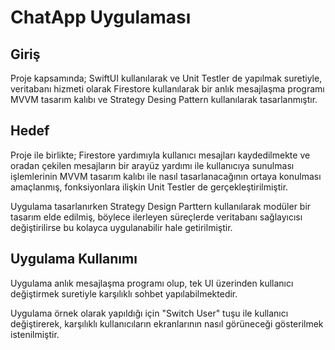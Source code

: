 
# ChatApp Uygulaması

## Giriş
Proje kapsamında; SwiftUI kullanılarak ve Unit Testler de yapılmak suretiyle, veritabanı hizmeti olarak Firestore kullanılarak bir anlık mesajlaşma programı MVVM tasarım kalıbı ve Strategy Desing Pattern kullanılarak tasarlanmıştır. 

## Hedef
Proje ile birlikte; Firestore yardımıyla kullanıcı mesajları kaydedilmekte ve oradan çekilen mesajların bir arayüz yardımı ile kullanıcıya sunulması işlemlerinin MVVM tasarım kalıbı ile nasıl tasarlanacağının ortaya konulması amaçlanmış, fonksiyonlara ilişkin Unit Testler de gerçekleştirilmiştir.

Uygulama tasarlanırken Strategy Design Parttern kullanılarak modüler bir tasarım elde edilmiş, böylece ilerleyen süreçlerde veritabanı sağlayıcısı değiştirilirse bu kolayca uygulanabilir hale getirilmiştir.

## Uygulama Kullanımı
Uygulama anlık mesajlaşma programı olup, tek UI üzerinden kullanıcı değiştirmek suretiyle karşılıklı sohbet yapılabilmektedir.

Uygulama örnek olarak yapıldığı için "Switch User" tuşu ile kullanıcı değiştirerek, karşılıklı kullanıcıların ekranlarının nasıl görüneceği gösterilmek istenilmiştir.
